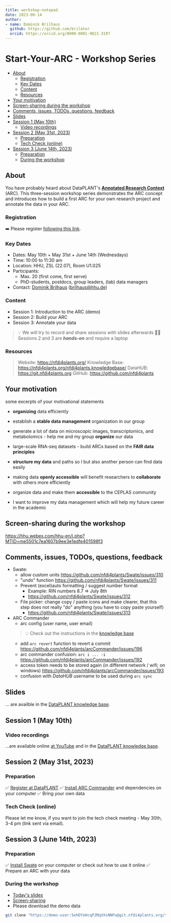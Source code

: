 ```yaml
---
title: workshop-notepad
date: 2023-06-14
author:
- name: Dominik Brilhaus
  github: https://github.com/brilator
  orcid: https://orcid.org/0000-0001-9021-3197
---
```


# Start-Your-ARC - Workshop Series

- [About](#about)
  - [Registration](#registration)
  - [Key Dates](#key-dates)
  - [Content](#content)
  - [Resources](#resources)
- [Your motivation](#your-motivation)
- [Screen-sharing during the workshop](#screen-sharing-during-the-workshop)
- [Comments, issues, TODOs, questions, feedback](#comments-issues-todos-questions-feedback)
- [Slides](#slides)
- [Session 1 (May 10th)](#session-1-may-10th)
  - [Video recordings](#video-recordings)
- [Session 2 (May 31st, 2023)](#session-2-may-31st-2023)
  - [Preparation](#preparation)
  - [Tech Check (online)](#tech-check-online)
- [Session 3 (June 14th, 2023)](#session-3-june-14th-2023)
  - [Preparation](#preparation-1)
  - [During the workshop](#during-the-workshop)

## About

You have probably heard about DataPLANT's **[Annotated Research Context](https://nfdi4plants.org/content/learn-more/annotated-research-context.html)** (ARC). This three-session workshop series demonstrates the ARC concept and introduces how to build a first ARC for your own research project and annotate the data in your ARC.

### Registration 

➡️ Please register [following this link](https://hhu2020.fra1.qualtrics.com/jfe/form/SV_9ozJXlz7xo0iSlE).

### Key Dates

- Dates: May 10th + May 31st + June 14th (Wednesdays)
- Time: 10:00 to 11:30 am
- Location: HHU, ZSL (22.07), Room U1.025
- Participants:
  - Max. 20 (first come, first serve)
  - PhD-students, postdocs, group leaders, (lab) data managers
- Contact: [Dominik Brilhaus](https://www.ceplas.eu/en/research/data-science-and-data-management/) (brilhaus@hhu.de)

### Content

- Session 1: Introduction to the ARC (demo)
- Session 2: Build your ARC
- Session 3: Annotate your data


> 
> 💡 We will try to record and share sessions with slides afterwards
> 👩‍💻 Sessions 2 and 3 are ***hands-on*** and require a laptop

### Resources


<!-- <img align="left" height=35px src='https://raw.githubusercontent.com/nfdi4plants/Branding/7e7d442aafeaa767b9c14a63a16e459dadcbdaaf/logos/DataPLANT/DataPLANT_logo_minimal_rounded_bg_darkblue.svg'/> DataPLANT (nfdi4plants) -->

> Website: https://nfdi4plants.org/
> Knowledge Base: https://nfdi4plants.org/nfdi4plants.knowledgebase/ 
> DataHUB: https://git.nfdi4plants.org
> GitHub: https://github.com/nfdi4plants

## Your motivation

some excerpts of your motivational statements

- **organizing** data efficiently
- establish a **stable data management** organization in our group
- generate a lot of data on microscopic images, transcriptomics, and metabolomics - help me and my group **organize** our data
- large-scale RNA-seq datasets - build ARCs based on the **FAIR data principles**
- **structure my data** and paths so I but also another person can find data easily

- making data **openly accessible** will benefit researchers to **collaborate** with others more efficiently
- organize data and make them **accessible** to the CEPLAS community
- I want to improve my data management which will help my future career in the academic


## Screen-sharing during the workshop

https://hhu.webex.com/hhu-en/j.php?MTID=me5501c7ea1607b9ee3e1edfe401598f3


## Comments, issues, TODOs, questions, feedback


- Swate: 
  - allow custom units https://github.com/nfdi4plants/Swate/issues/310
  - "undo" function https://github.com/nfdi4plants/Swate/issues/311
  - Prevent (excel)auto formatting / suggest number format
      - Example: RIN numbers 8.7 => July 8th
      - https://github.com/nfdi4plants/Swate/issues/312
  - File picker: change copy / paste icons and make clearer, that this step does not really "do" anything (you have to copy paste yourself)
    - https://github.com/nfdi4plants/Swate/issues/313
- ARC Commander
    - arc config (user name, user email)
    > :bulb: Check out the instructions in the [knowledge base](https://nfdi4plants.org/nfdi4plants.knowledgebase/docs/implementation/ArcCommanderManual/arc_config.html)
    - add `arc revert` function to revert a commit https://github.com/nfdi4plants/arcCommander/issues/196
    - arc commander confusion: `arc i ... -i` https://github.com/nfdi4plants/arcCommander/issues/192
    - access token needs to be stored again (in different network / wifi; on windows) https://github.com/nfdi4plants/arcCommander/issues/193
    - confusion with *DataHUB* username to be used during `arc sync`


## Slides

... are availble in the [DataPLANT knowledge base](https://nfdi4plants.org/nfdi4plants.knowledgebase/docs/teaching-materials/disseminations/2023-05-09_CEPLAS-StartYourARC-Series/index.html). 


## Session 1 (May 10th)

### Video recordings

...are available online [at YouTube](https://www.youtube.com/playlist?list=PLi6d1LSow4XDfdAQrJ9iDf81rWIWs-8UK) and in the [DataPLANT knowledge base](https://nfdi4plants.org/nfdi4plants.knowledgebase/docs/teaching-materials/videos/StartYourARC.html). 


## Session 2 (May 31st, 2023)

### Preparation 

:white_check_mark: [Register at DataPLANT](https://register.nfdi4plants.org) 
:white_check_mark: [Install ARC Commander](https://nfdi4plants.org/nfdi4plants.knowledgebase/docs/implementation/ArcCommanderManual/index.html) and dependencies on your computer
:white_check_mark: Bring your own data

### Tech Check (online)

Please let me know, if you want to join the tech check meeting - May 30th, 3-4 pm (link sent via email).


## Session 3 (June 14th, 2023)

### Preparation 

:white_check_mark: [Install Swate](https://nfdi4plants.org/nfdi4plants.knowledgebase/docs/implementation/SwateManual/Docs01-Installing-Swate.html) on your computer or check out how to use it online
:white_check_mark: Prepare an ARC with your data


### During the workshop

- [Today's slides](https://nfdi4plants.org/nfdi4plants.knowledgebase/docs/teaching-materials/disseminations/2023-05-09_CEPLAS-StartYourARC-Series/2023-06-14_CEPLAS-Session03/2023-06-14_CEPLAS-Session03.html#30)
- [Screen-sharing](https://hhu.webex.com/hhu-en/j.php?MTID=me5501c7ea1607b9ee3e1edfe401598f3)
- Please download the demo data

```bash
git clone "https://demo-user:5ehDYeHcqP2MqVXsNNPu@git.nfdi4plants.org/teaching/demo-arc_level1.git"
```












